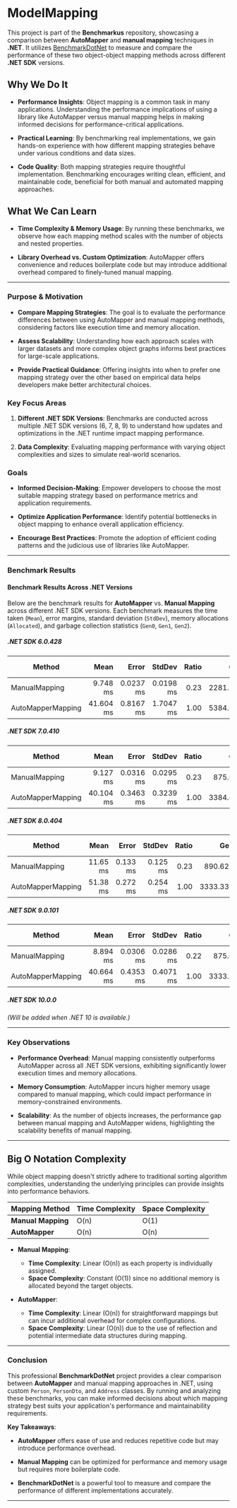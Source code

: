 # ModelMapping

This project is part of the **Benchmarkus** repository, showcasing a comparison between **AutoMapper** and **manual mapping** techniques in **.NET**. It utilizes [BenchmarkDotNet](https://github.com/dotnet/BenchmarkDotNet) to measure and compare the performance of these two object-object mapping methods across different **.NET SDK** versions.

## Why We Do It

- **Performance Insights**: Object mapping is a common task in many applications. Understanding the performance implications of using a library like AutoMapper versus manual mapping helps in making informed decisions for performance-critical applications.
  
- **Practical Learning**: By benchmarking real implementations, we gain hands-on experience with how different mapping strategies behave under various conditions and data sizes.
  
- **Code Quality**: Both mapping strategies require thoughtful implementation. Benchmarking encourages writing clean, efficient, and maintainable code, beneficial for both manual and automated mapping approaches.

## What We Can Learn

- **Time Complexity & Memory Usage**: By running these benchmarks, we observe how each mapping method scales with the number of objects and nested properties.
  
- **Library Overhead vs. Custom Optimization**: AutoMapper offers convenience and reduces boilerplate code but may introduce additional overhead compared to finely-tuned manual mapping.

---

### Purpose & Motivation

- **Compare Mapping Strategies**: The goal is to evaluate the performance differences between using AutoMapper and manual mapping methods, considering factors like execution time and memory allocation.
  
- **Assess Scalability**: Understanding how each approach scales with larger datasets and more complex object graphs informs best practices for large-scale applications.
  
- **Provide Practical Guidance**: Offering insights into when to prefer one mapping strategy over the other based on empirical data helps developers make better architectural choices.

### Key Focus Areas

1. **Different .NET SDK Versions**: Benchmarks are conducted across multiple .NET SDK versions (6, 7, 8, 9) to understand how updates and optimizations in the .NET runtime impact mapping performance.
  
2. **Data Complexity**: Evaluating mapping performance with varying object complexities and sizes to simulate real-world scenarios.

### Goals

- **Informed Decision-Making**: Empower developers to choose the most suitable mapping strategy based on performance metrics and application requirements.
  
- **Optimize Application Performance**: Identify potential bottlenecks in object mapping to enhance overall application efficiency.
  
- **Encourage Best Practices**: Promote the adoption of efficient coding patterns and the judicious use of libraries like AutoMapper.

---

### Benchmark Results

#### Benchmark Results Across .NET Versions

Below are the benchmark results for **AutoMapper** vs. **Manual Mapping** across different .NET SDK versions. Each benchmark measures the time taken (`Mean`), error margins, standard deviation (`StdDev`), memory allocations (`Allocated`), and garbage collection statistics (`Gen0`, `Gen1`, `Gen2`).

##### .NET SDK 6.0.428

| **Method**            | **Mean**    | **Error**   | **StdDev**  | **Ratio** | **Gen0**    | **Gen1** | **Gen2** | **Allocated** | **Alloc Ratio** |
|----------------------|------------:|------------:|------------:|----------:|------------:|---------:|---------:|--------------:|----------------:|
| ManualMapping        |  9.748 ms   | 0.0237 ms   | 0.0198 ms   |  0.23     | 2281.2500   |  765.6250 | 156.2500 |     6.87 MB    |           0.28   |
| AutoMapperMapping    | 41.604 ms   | 0.8167 ms   | 1.7047 ms   |  1.00     | 5384.6154   | 2230.7692 | 538.4615 |    24.41 MB    |           1.00   |

##### .NET SDK 7.0.410

| **Method**            | **Mean**    | **Error**   | **StdDev**  | **Ratio** | **Gen0**    | **Gen1** | **Gen2** | **Allocated** | **Alloc Ratio** |
|----------------------|------------:|------------:|------------:|----------:|------------:|---------:|---------:|--------------:|----------------:|
| ManualMapping        |  9.127 ms   | 0.0316 ms   | 0.0295 ms   |  0.23     |  875.0000   |  515.6250 | 125.0000 |     6.87 MB    |           0.28   |
| AutoMapperMapping    | 40.104 ms   | 0.3463 ms   | 0.3239 ms   |  1.00     | 3384.6154   | 1923.0769 | 461.5385 |    24.42 MB    |           1.00   |

##### .NET SDK 8.0.404

| **Method**            | **Mean**    | **Error**   | **StdDev**  | **Ratio** | **Gen0**    | **Gen1** | **Gen2** | **Allocated** | **Alloc Ratio** |
|----------------------|------------:|------------:|------------:|----------:|------------:|---------:|---------:|--------------:|----------------:|
| ManualMapping        | 11.65 ms    | 0.133 ms    | 0.125 ms    |  0.23     |  890.6250   |  531.2500 | 265.6250 |     6.87 MB    |           0.28   |
| AutoMapperMapping    | 51.38 ms    | 0.272 ms    | 0.254 ms    |  1.00     | 3333.3333   | 1888.8889 | 888.8889 |    24.41 MB    |           1.00   |

##### .NET SDK 9.0.101

| **Method**            | **Mean**    | **Error**   | **StdDev**  | **Ratio** | **Gen0**    | **Gen1** | **Gen2** | **Allocated** | **Alloc Ratio** |
|----------------------|------------:|------------:|------------:|----------:|------------:|---------:|---------:|--------------:|----------------:|
| ManualMapping        |  8.894 ms   | 0.0306 ms   | 0.0286 ms   |  0.22     |  875.0000   |  515.6250 | 125.0000 |     6.87 MB    |           0.28   |
| AutoMapperMapping    | 40.664 ms   | 0.4353 ms   | 0.4071 ms   |  1.00     | 3333.3333   | 1833.3333 | 416.6667 |    24.41 MB    |           1.00   |

##### .NET SDK 10.0.0

*(Will be added when .NET 10 is available.)*

---

### Key Observations

- **Performance Overhead**: Manual mapping consistently outperforms AutoMapper across all .NET SDK versions, exhibiting significantly lower execution times and memory allocations.
  
- **Memory Consumption**: AutoMapper incurs higher memory usage compared to manual mapping, which could impact performance in memory-constrained environments.
  
- **Scalability**: As the number of objects increases, the performance gap between manual mapping and AutoMapper widens, highlighting the scalability benefits of manual mapping.

---

## Big O Notation Complexity

While object mapping doesn't strictly adhere to traditional sorting algorithm complexities, understanding the underlying principles can provide insights into performance behaviors.

| **Mapping Method** | **Time Complexity** | **Space Complexity** |
|--------------------|---------------------|----------------------|
| **Manual Mapping** | O(n)                | O(1)                 |
| **AutoMapper**     | O(n)                | O(n)                 |

- **Manual Mapping**:
  - **Time Complexity**: Linear (O(n)) as each property is individually assigned.
  - **Space Complexity**: Constant (O(1)) since no additional memory is allocated beyond the target objects.
  
- **AutoMapper**:
  - **Time Complexity**: Linear (O(n)) for straightforward mappings but can incur additional overhead for complex configurations.
  - **Space Complexity**: Linear (O(n)) due to the use of reflection and potential intermediate data structures during mapping.

---

### Conclusion

This professional **BenchmarkDotNet** project provides a clear comparison between **AutoMapper** and manual mapping approaches in .NET, using custom `Person`, `PersonDto`, and `Address` classes. By running and analyzing these benchmarks, you can make informed decisions about which mapping strategy best suits your application's performance and maintainability requirements.

**Key Takeaways**:

- **AutoMapper** offers ease of use and reduces repetitive code but may introduce performance overhead.
  
- **Manual Mapping** can be optimized for performance and memory usage but requires more boilerplate code.
  
- **BenchmarkDotNet** is a powerful tool to measure and compare the performance of different implementations accurately.

---
